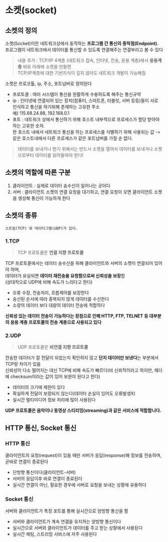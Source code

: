 # 소켓(socket)

## 소켓의 정의
소켓(Socket)이란 네트워크상에서 동작하는 **프로그램 간 통신의 종착점(Endpoint).** <br>
프로그램이 네트워크에서 데이터를 통신할 수 있도록 연결해주는 연결부라고 볼 수 있다

> 내용 추가 :  TCP/IP 4계층 (네트워크 접속, 인터넷, 전송, 응용 계층)에서 **응용계층** 바로 아래에 소켓을 만들면 <br>TCP/IP계층에 대한 기반지식이 깊지 않아도 네트워크 개발이 가능해짐

소켓은 프로코톨, ip, 주소, 포트넘버로 정의된다
* 프로토콜 : 여러 시스템이 통신을 원활하게 수용하도록 해주는 통신규약
* ip : 인터넷에 연결되어 있는 장치(컴퓨터, 스마트폰, 타블릿, 서버 등등)들이 서로 인식하고 통신을 하기위해 존재하는 고유한 주소 <br>
예) 115.68.24.88, 192.168.0.1
* 포트 : 네트워크 상에서 통신하기 위해 호스트 내부적으로 프로세스가 할당 받아야 하는 고유한 숫자.<br> 
한 호스트 내에서 네트워크 통신을 하는 프로세스를 식별하기 위해 사용되는 값 -> 같은 호스트내에서 다른 프로세스가 같은 포트넘버를 가질 순 없다. 

> 데이터를 보내거나 받기 위해서는 반드시 소켓을 열어서 데이터를 보내거나 소켓으로부터 데이터를 읽어들여야 한다!

## 소켓의 역할에 따른 구분

1. 클라이언트 : 실제로 데이터 송수신이 일어나는 곳이다 
2. 서버 : 클라이언트 소켓의 연결 요청을 대기하고, 연결 요청이 오면 클라이언트 소켓을 생성해 통신이 가능하게 한다

## 소켓의 종류
    스트림(TCP) 와 데이터그램(UDP)가 있다.

### 1.TCP

> TCP 프로토콜은 **연결 지향 프로토콜**

TCP 프로토콜에서는 데이터 송수신을 위해 클라이언트와 서버의 소켓이 연결되어 있어야 하며, <br>
데이터가 유실되면 **데이터 재전송을 요청함으로써 신뢰성을 보장**함<br>
(상대적으로 UDP에 비해 속도가 느리다고 한다)

* 오류 수정, 전송처리, 흐름제어를 보장한다
* 송신된 순서에 따라 중복되지 않게 데이터를 수신한다
* 소량의 데이터 보다 대량의 데이터 전송에 적합하다

**신뢰성 있는 데이터 전송이 가능하다는 장점으로 인해 HTTP, FTP, TELNET 등 대부분의 응용 계층 프로토콜의 전송 계층으로 사용되고 있다**


### 2.UDP

> UDP 프로토콜은 **비연결 지향 프로토콜**

전송한 데이터가 잘 전달이 되었는지 확인하지 않고 **단지 데이터만 보낸다**는 부분에서 TCP랑 차이가 있음 <br>
신뢰성이 다소 떨어지는 대신 TCP에 비해 속도가 빠르다(비 신뢰적이라고 하지만, 헤더에 checksum이라는 값이 있어 보완이 된다고 한다)

* 데이터의 크기에 제한이 있다
* 확실하게 전달이 보장되지 않는다(데이터 손실이 있어도 오류발생X)
* 실시간 멀티미디어 정보 처리에 많이 사용된다

**UDP 프로토콜은 음악이나 동영상 스티리밍(streaming)과 같은 서비스에 적합합니다.**


## HTTP 통신, Socket 통신
### HTTP 통신
클라이언트의 요청(request)이 있을 때만 서버가 응답(response)해 정보를 전송하며, 곧바로 연결이 종료된다
* 단방향 통신이다(클라이언트-서버)
* 서버의 응답이후 바로 연결이 종료된다
* 실시간 연결이 아닌, 필요한 경우에 서버로 요청을 보내는 상황에 유용하다

### Socket 통신
서버와 클라이언트가 특정 포트를 통해 실시간으로 양방향 통신을 함
* 서버와 클라이언트가 계속 연결을 유지하는 양방향 통신이다
* 실시간으로 서버와 클라이언트가 데이터를 주고 받는 상황에서 사용된다
* 실시간 채팅, 스트리밍 서비스에 자주 사용된다
